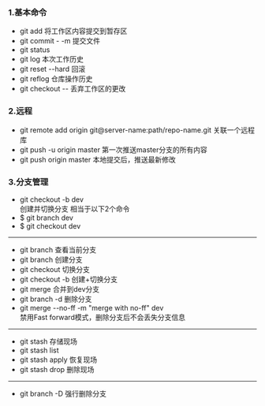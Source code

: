 ### 1.基本命令
- git add 将工作区内容提交到暂存区
- git commit -<file> -m <msg> 提交文件
- git status
- git log 本次工作历史
- git reset --hard <version> 回滚
- git reflog 仓库操作历史
- git checkout -- <file> 丢弃工作区的更改
### 2.远程
- git remote add origin git@server-name:path/repo-name.git  关联一个远程库
- git push -u origin master 第一次推送master分支的所有内容
- git push origin master 
本地提交后，推送最新修改
### 3.分支管理
- git checkout -b dev   
创建并切换分支
相当于以下2个命令
- $ git branch dev
- $ git checkout dev
---
- git branch 查看当前分支
- git branch <name> 创建分支
- git checkout <name> 切换分支
- git checkout -b <name>  创建+切换分支
- git merge <name>  合并到dev分支
- git branch -d <name> 删除分支
- git merge --no-ff -m "merge with no-ff" dev  
禁用Fast forward模式，删除分支后不会丢失分支信息
---
- git stash 存储现场
- git stash list 
- git stash apply <name> 恢复现场
- git stash drop 删除现场
--- 
- git branch -D <name> 强行删除分支